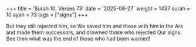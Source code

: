 +++
title = 'Surah 10, Verses 73'
date = '2025-08-27'
weight = 1437
surah = 10
ayah = 73
tags = ["signs"]
+++

But they still rejected him, so We saved him and those with him in the Ark and made them successors, and drowned those who rejected Our signs. See then what was the end of those who had been warned!
